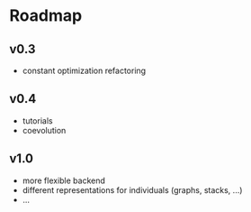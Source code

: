 # Roadmap

## v0.3
 * constant optimization refactoring

## v0.4
 * tutorials
 * coevolution

## v1.0
 * more flexible backend
 * different representations for individuals (graphs, stacks, ...)
 * ...

